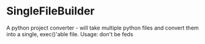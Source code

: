# SingleFileBuilder
A python project converter - will take multiple python files and convert them into a single, exec()'able file.
Usage:
don't be feds
